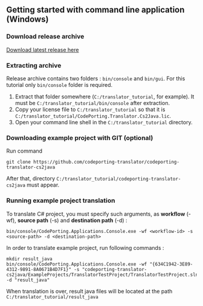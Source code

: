 ## Getting started with command line application (Windows)

### Download release archive
[Download latest release here](https://products.codeporting.com/translator/csharp-to-java/release)

### Extracting archive
Release archive contains two folders : `bin/console` and `bin/gui`.
For this tutorial only `bin/console` folder is required.
1. Extract that folder somewhere (`C:/translator_tutorial`, for example). It must be `C:/translator_tutorial/bin/console` after extraction.
2. Copy your license file to `C:/translator_tutorial` so that it is `C:/translator_tutorial/CodePorting.Translator.Cs2Java.lic`.
3. Open your command line shell in the `C:/translator_tutorial` directory.

### Downloading example project with GIT (optional)
Run command
```
git clone https://github.com/codeporting-translator/codeporting-translator-cs2java
```
After that, directory `C:/translator_tutorial/codeporting-translator-cs2java` must appear.
### Running example project translation
To translate C# project, you must specify such arguments, as **workflow** (-wf), **source path** (-s) and **destination path** (-d) :
```
bin/console/CodePorting.Applications.Console.exe -wf <workflow-id> -s <source-path> -d <destination-path>
```
In order to translate example project, run following commands :
```
mkdir result_java
bin/console/CodePorting.Applications.Console.exe -wf "{634C1942-3E89-4312-9891-8A0671B4D7F1}" -s "codeporting-translator-cs2java/ExampleProjects/TranslatorTestProject/TranslatorTestProject.sln" -d "result_java"
```
When translation is over, result java files will be located at the path `C:/translator_tutorial/result_java` 